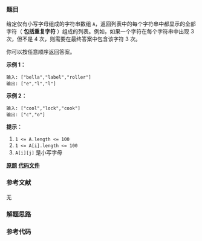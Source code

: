 ### 题目
给定仅有小写字母组成的字符串数组 `A`，返回列表中的每个字符串中都显示的全部字符（ **包括重复字符**
）组成的列表。例如，如果一个字符在每个字符串中出现 3 次，但不是 4 次，则需要在最终答案中包含该字符 3 次。

你可以按任意顺序返回答案。



**示例 1：**

    
    
    输入: ["bella","label","roller"]
    输出: ["e","l","l"]
    

**示例 2：**

    
    
    输入: ["cool","lock","cook"]
    输出: ["c","o"]
    



**提示：**

  1. `1 <= A.length <= 100`
  2. `1 <= A[i].length <= 100`
  3. `A[i][j]` 是小写字母

 **[原题](https://leetcode-cn.com/problems/find-common-characters/)**    **[代码文件]()**


### 参考文献
无

### 解题思路




### 参考代码

```go


```




